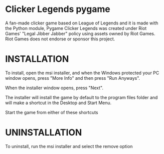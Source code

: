 # Clicker Legends pygame
A fan-made clicker game based on League of Legends and it is made with the Python module, Pygame
  Clicker Legends was created under Riot Games' "Legal Jibber Jabber" policy using assets owned by Riot Games.  Riot Games does not endorse or sponsor this project.

# INSTALLATION
To install, open the msi installer, and when the Windows protected your PC window opens, press "More Info" and then press "Run Anyways".  
  
When the installer window opens, press "Next".  
  
The installer will install the game by default to the program files folder and will make a shortcut in the Desktop and Start Menu.  
  
Start the game from either of these shortcuts
# UNINSTALLATION
To uninstall, run the msi installer and select the remove option
